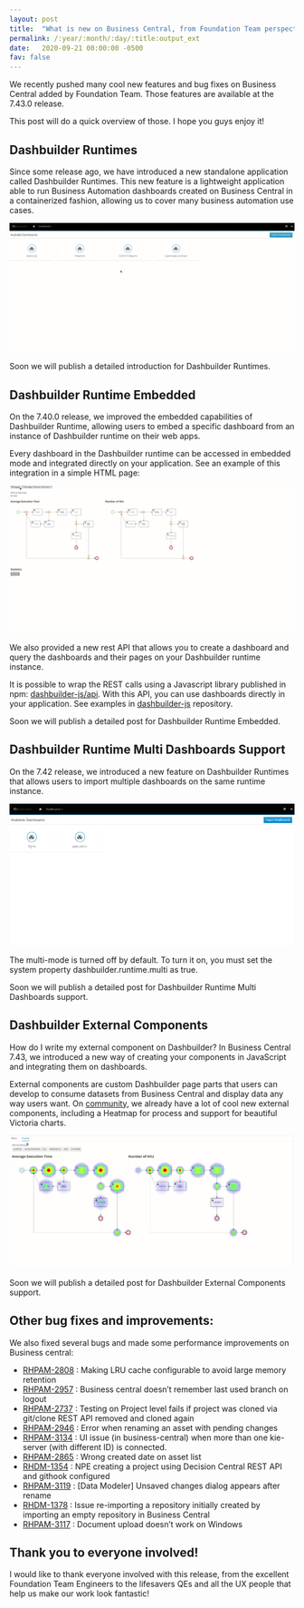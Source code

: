 ```yaml
---
layout: post
title:  "What is new on Business Central, from Foundation Team perspective — September 2020"
permalink: /:year/:month/:day/:title:output_ext
date:   2020-09-21 00:00:00 -0500
fav: false
---
```

We recently pushed many cool new features and bug fixes on Business Central added by Foundation Team. Those features are available at the 7.43.0 release.

This post will do a quick overview of those. I hope you guys enjoy it!

## Dashbuilder Runtimes

Since some release ago, we have introduced a new standalone application called Dashbuilder Runtimes. This new feature is a lightweight application able to run Business Automation dashboards created on Business Central in a containerized fashion, allowing us to cover many business automation use cases.

[![DB](/assets/2020/db.gif "DB")](/assets/2020/db.gif)

Soon we will publish a detailed introduction for Dashbuilder Runtimes.

## Dashbuilder Runtime Embedded

On the 7.40.0 release, we improved the embedded capabilities of Dashbuilder Runtime, allowing users to embed a specific dashboard from an instance of Dashbuilder runtime on their web apps.

Every dashboard in the Dashbuilder runtime can be accessed in embedded mode and integrated directly on your application. See an example of this integration in a simple HTML page:

[![DB](/assets/2020/db1.gif "DB")](/assets/2020/db1.gif)

We also provided a new rest API that allows you to create a dashboard and query the dashboards and their pages on your Dashbuilder runtime instance.

It is possible to wrap the REST calls using a Javascript library published in npm: [dashbuilder-js/api](https://www.npmjs.com/package/@dashbuilder-js/api). With this API, you can use dashboards directly in your application. See examples in [dashbuilder-js](https://github.com/jesuino/dashbuilder-js) repository.

Soon we will publish a detailed post for Dashbuilder Runtime Embedded.

## Dashbuilder Runtime Multi Dashboards Support

On the 7.42 release, we introduced a new feature on Dashbuilder Runtimes that allows users to import multiple dashboards on the same runtime instance.

[![DB](/assets/2020/db2.gif "DB")](/assets/2020/db2.gif)

The multi-mode is turned off by default. To turn it on, you must set the system property dashbuilder.runtime.multi as true.

Soon we will publish a detailed post for Dashbuilder Runtime Multi Dashboards support.

## Dashbuilder External Components

How do I write my external component on Dashbuilder? In Business Central 7.43, we introduced a new way of creating your components in JavaScript and integrating them on dashboards.

External components are custom Dashbuilder page parts that users can develop to consume datasets from Business Central and display data any way users want. On [community](https://github.com/jesuino/dashbuilder-components), we already have a lot of cool new external components, including a Heatmap for process and support for beautiful Victoria charts.

[![DB](/assets/2020/db3.gif "DB")](/assets/2020/db3.gif)

Soon we will publish a detailed post for Dashbuilder External Components support.



## Other bug fixes and improvements:

We also fixed several bugs and made some performance improvements on Business central:

* [RHPAM-2808](https://issues.redhat.com/browse/RHPAM-2808) : Making LRU cache configurable to avoid large memory retention
* [RHPAM-2957](https://issues.redhat.com/browse/RHPAM-2957) : Business central doesn’t remember last used branch on logout
* [RHPAM-2737](https://issues.redhat.com/browse/RHPAM-2737) : Testing on Project level fails if project was cloned via git/clone REST API removed and cloned again
* [RHPAM-2946](https://issues.redhat.com/browse/RHPAM-2946) : Error when renaming an asset with pending changes
* [RHPAM-3134](https://issues.redhat.com/browse/RHPAM-3134) : UI issue (in business-central) when more than one kie-server (with different ID) is connected.
* [RHPAM-2865](https://issues.redhat.com/browse/RHPAM-2865) : Wrong created date on asset list
* [RHDM-1354](https://issues.redhat.com/browse/RHDM-1354) : NPE creating a project using Decision Central REST API and githook configured
* [RHPAM-3119](https://issues.redhat.com/browse/RHPAM-3119) : [Data Modeler] Unsaved changes dialog appears after rename
* [RHDM-1378](https://issues.redhat.com/browse/RHDM-1378) : Issue re-importing a repository initially created by importing an empty repository in Business Central
* [RHPAM-3117](https://issues.redhat.com/browse/RHPAM-3117) : Document upload doesn’t work on Windows

## Thank you to everyone involved!

I would like to thank everyone involved with this release, from the excellent Foundation Team Engineers to the lifesavers QEs and all the UX people that help us make our work look fantastic!
